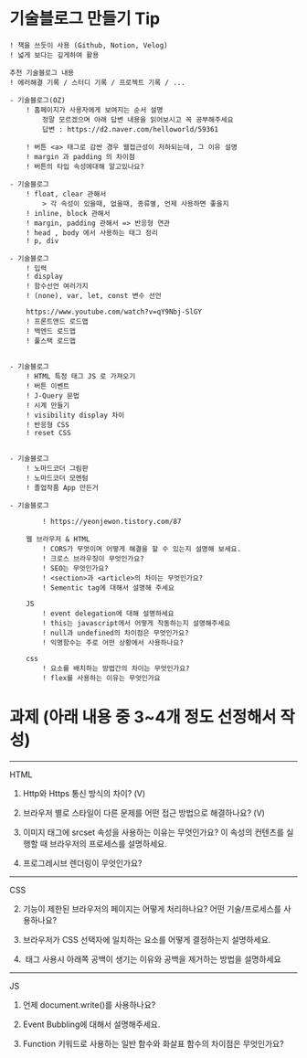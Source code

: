 # 기술블로그 만들기 Tip

    ! 책을 쓰듯이 사용 (Github, Notion, Velog)
    ! 넓게 보다는 깊게하여 활용

    추천 기술블로그 내용
    ! 에러해결 기록 / 스터디 기록 / 프로젝트 기록 / ...

    - 기술블로그(OZ)
        ! 홈페이지가 사용자에게 보여지는 순서 설명
            정말 모르겠으며 아래 답변 내용을 읽어보시고 꼭 공부해주세요
            답변 : https://d2.naver.com/helloworld/59361

        ! 버튼 <a> 태그로 감싼 경우 웹접근성이 저하되는데, 그 이유 설명
        ! margin 과 padding 의 차이점
        ! 버튼의 타입 속성에대해 알고있나요?

    - 기술블로그
        ! float, clear 관해서
            > 각 속성이 있을때, 없을때, 종류별, 언제 사용하면 좋을지
        ! inline, block 관해서
        ! margin, padding 관해서 => 반응형 연관
        ! head , body 에서 사용하는 태그 정리
        ! p, div

    - 기술블로그
        ! 입력
        ! display
        ! 함수선언 여러가지
        ! (none), var, let, const 변수 선언

        https://www.youtube.com/watch?v=qY9Nbj-SlGY
        ! 프론트앤드 로드맵
        ! 백엔드 로드맵
        ! 풀스택 로드맵


    - 기술블로그
        ! HTML 특정 태그 JS 로 가져오기
        ! 버튼 이벤트
        ! J-Query 문법
        ! 시계 만들기
        ! visibility display 차이
        ! 반응형 CSS
        ! reset CSS


    - 기술블로그
        ! 노마드코더 그림판
        ! 노마드코더 모멘텀
        ! 졸업작품 App 만든거

    - 기술블로그

            ! https://yeonjewon.tistory.com/87

        웹 브라우저 & HTML
            ! CORS가 무엇이며 어떻게 해결을 할 수 있는지 설명해 보세요.
            ! 크로스 브라우징이 무엇인가요?
            ! SEO는 무엇인가요?
            ! <section>과 <article>의 차이는 무엇인가요?
            ! Sementic tag에 대해서 설명해 주세요

        JS
            ! event delegation에 대해 설명하세요
            ! this는 javascript에서 어떻게 작동하는지 설명해주세요
            ! null과 undefined의 차이점은 무엇인가요?
            ! 익명함수는 주로 어떤 상황에서 사용하나요?

        css
            ! 요소를 배치하는 방법간의 차이는 무엇인가요?
            ! flex를 사용하는 이유는 무엇인가요

# 과제 (아래 내용 중 3~4개 정도 선정해서 작성)

---

HTML

1. Http와 Https 통신 방식의 차이? (V)

2. 브라우저 별로 스타일이 다른 문제를 어떤 접근 방법으로 해결하나요? (V)

3. 이미지 태그에 srcset 속성을 사용하는 이유는 무엇인가요? 이 속성의 컨텐츠를 실행할 때 브라우저의 프로세스를 설명하세요.

4. 프로그레시브 렌더링이 무엇인가요?

---

CSS

2. 기능이 제한된 브라우저의 페이지는 어떻게 처리하나요? 어떤 기술/프로세스를 사용하나요?

3. 브라우저가 CSS 선택자에 일치하는 요소를 어떻게 결정하는지 설명하세요.

4. <img> 태그 사용시 아래쪽 공백이 생기는 이유와 공백을 제거하는 방법을 설명하세요

---

JS

1. 언제 document.write()를 사용하나요?

2. Event Bubbling에 대해서 설명해주세요.

3. Function 키워드로 사용하는 일반 함수와 화살표 함수의 차이점은 무엇인가요?
